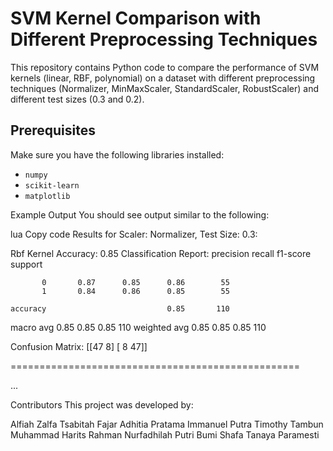 # SVM Kernel Comparison with Different Preprocessing Techniques

This repository contains Python code to compare the performance of SVM kernels (linear, RBF, polynomial) on a dataset with different preprocessing techniques (Normalizer, MinMaxScaler, StandardScaler, RobustScaler) and different test sizes (0.3 and 0.2).

## Prerequisites

Make sure you have the following libraries installed:

- `numpy`
- `scikit-learn`
- `matplotlib`

Example Output
You should see output similar to the following:

lua
Copy code
Results for Scaler: Normalizer, Test Size: 0.3:

Rbf Kernel
Accuracy: 0.85
Classification Report:
               precision    recall  f1-score   support

           0       0.87      0.85      0.86        55
           1       0.84      0.86      0.85        55

    accuracy                           0.85       110
   macro avg       0.85      0.85      0.85       110
weighted avg       0.85      0.85      0.85       110

Confusion Matrix:
 [[47  8]
 [ 8 47]]

==================================================

...

Contributors
This project was developed by:

Alfiah Zalfa Tsabitah
Fajar Adhitia Pratama
Immanuel Putra Timothy Tambun
Muhammad Harits Rahman
Nurfadhilah Putri Bumi
Shafa Tanaya Paramesti
